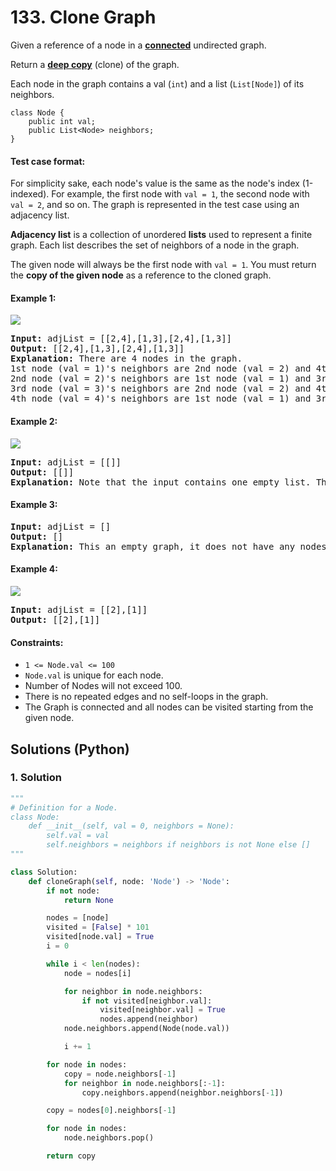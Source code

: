 # 133. Clone Graph
Given a reference of a node in a **[connected](https://en.wikipedia.org/wiki/Connectivity_(graph_theory)#Connected_graph)** undirected graph.

Return a **[deep copy](https://en.wikipedia.org/wiki/Object_copying#Deep_copy)** (clone) of the graph.

Each node in the graph contains a val (`int`) and a list (`List[Node]`) of its neighbors.

```
class Node {
    public int val;
    public List<Node> neighbors;
}
```

#### Test case format:
For simplicity sake, each node's value is the same as the node's index (1-indexed). For example, the first node with `val = 1`, the second node with `val = 2`, and so on. The graph is represented in the test case using an adjacency list.

**Adjacency list** is a collection of unordered **lists** used to represent a finite graph. Each list describes the set of neighbors of a node in the graph.

The given node will always be the first node with `val = 1`. You must return the **copy of the given node** as a reference to the cloned graph.

#### Example 1:
![](https://assets.leetcode.com/uploads/2019/11/04/133_clone_graph_question.png)
<pre>
<strong>Input:</strong> adjList = [[2,4],[1,3],[2,4],[1,3]]
<strong>Output:</strong> [[2,4],[1,3],[2,4],[1,3]]
<strong>Explanation:</strong> There are 4 nodes in the graph.
1st node (val = 1)'s neighbors are 2nd node (val = 2) and 4th node (val = 4).
2nd node (val = 2)'s neighbors are 1st node (val = 1) and 3rd node (val = 3).
3rd node (val = 3)'s neighbors are 2nd node (val = 2) and 4th node (val = 4).
4th node (val = 4)'s neighbors are 1st node (val = 1) and 3rd node (val = 3).
</pre>

#### Example 2:
![](https://assets.leetcode.com/uploads/2020/01/07/graph.png)
<pre>
<strong>Input:</strong> adjList = [[]]
<strong>Output:</strong> [[]]
<strong>Explanation:</strong> Note that the input contains one empty list. The graph consists of only one node with val = 1 and it does not have any neighbors.
</pre>

#### Example 3:
<pre>
<strong>Input:</strong> adjList = []
<strong>Output:</strong> []
<strong>Explanation:</strong> This an empty graph, it does not have any nodes.
</pre>

#### Example 4:
![](https://assets.leetcode.com/uploads/2020/01/07/graph-1.png)
<pre>
<strong>Input:</strong> adjList = [[2],[1]]
<strong>Output:</strong> [[2],[1]]
</pre>

#### Constraints:
* `1 <= Node.val <= 100`
* `Node.val` is unique for each node.
* Number of Nodes will not exceed 100.
* There is no repeated edges and no self-loops in the graph.
* The Graph is connected and all nodes can be visited starting from the given node.

## Solutions (Python)

### 1. Solution
```Python
"""
# Definition for a Node.
class Node:
    def __init__(self, val = 0, neighbors = None):
        self.val = val
        self.neighbors = neighbors if neighbors is not None else []
"""

class Solution:
    def cloneGraph(self, node: 'Node') -> 'Node':
        if not node:
            return None

        nodes = [node]
        visited = [False] * 101
        visited[node.val] = True
        i = 0

        while i < len(nodes):
            node = nodes[i]

            for neighbor in node.neighbors:
                if not visited[neighbor.val]:
                    visited[neighbor.val] = True
                    nodes.append(neighbor)
            node.neighbors.append(Node(node.val))

            i += 1

        for node in nodes:
            copy = node.neighbors[-1]
            for neighbor in node.neighbors[:-1]:
                copy.neighbors.append(neighbor.neighbors[-1])

        copy = nodes[0].neighbors[-1]

        for node in nodes:
            node.neighbors.pop()

        return copy
```
